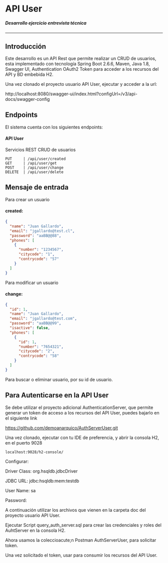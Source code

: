 # API User
##### Desarrollo ejercicio entrevista técnica

******

## Introducción

Este desarrollo es un API Rest que permite realizar un CRUD de usuarios, esta implementado con tecnología Spring Boot 2.6.6, Maven, Java 1.8, Swagger UI, Authentication OAuth2 Token
para acceder a los recursos del API y BD embebida H2.

Una vez clonado el proyecto usuario API User, ejecutar y acceder a la url:

http://localhost:8080/swagger-ui/index.html?configUrl=/v3/api-docs/swagger-config

## Endpoints

El sistema cuenta con los siguientes endpoints:

#### API User

Servicios REST CRUD de usuarios

```
PUT     | /api/user/created
GET     | /api/user/get
POST    | /api/user/change
DELETE  | /api/user/delete
```

## Mensaje de entrada

Para crear un usuario

#### created:

```json
{
  "name": "Juan Gallardo",
  "email": "jgallardo@test.cl",
  "password": "aaBB@@88",
  "phones": [
    {
      "number": "1234567",
      "citycode": "1",
      "contrycode": "57"
    }
  ]
}
```

Para modificar un usuario

#### change:

```json
{
  "id": 1,
  "name": "Juan Gallardo",
  "email": "jgallardo@test.com",
  "password": "aaBB@@99",
  "isactive": false,
  "phones": [
    {
      "id": 1,
      "number": "7654321",
      "citycode": "2",
      "contrycode": "58"
    }
  ]
}
```

Para buscar o eliminar usuario, por su id de usuario.


## Para Autenticarse en la API User

Se debe utilizar el proyecto adicional AuthenticationServer, que permite generar un token de acceso a los recursos del API User, puedes bajarlo en el siguiente
link

https://github.com/demoanarquico/AuthServerUser.git

Una vez clonado, ejecutar con tu IDE de preferencia, y abrir la consola H2, en el puerto 9028

```
localhost:9028/h2-console/
```

Configurar:

Driver Class: org.hsqldb.jdbcDriver

JDBC URL: jdbc:hsqldb:mem:testdb

User Name: sa

Password:

A continuación utilizar los archivos que vienen en la carpeta doc del proyecto usuario API User.

Ejecutar Script query_auth_server.sql para crear las credenciales y roles del AuhtServer en la consola H2.

Ahora usamos la coleccioacute;n Postman AuthServerUser, para solicitar token.

Una vez solicitado el token, usar para consumir los recursos del API User.

&nbsp;
